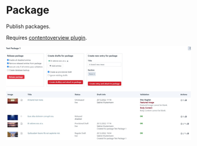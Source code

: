 # Package

Publish packages.


Requires [contentoverview plugin](https://github.com/wsydney76/craft-contentoverview).


![Screenshot](/images/screenshot1.jpg)